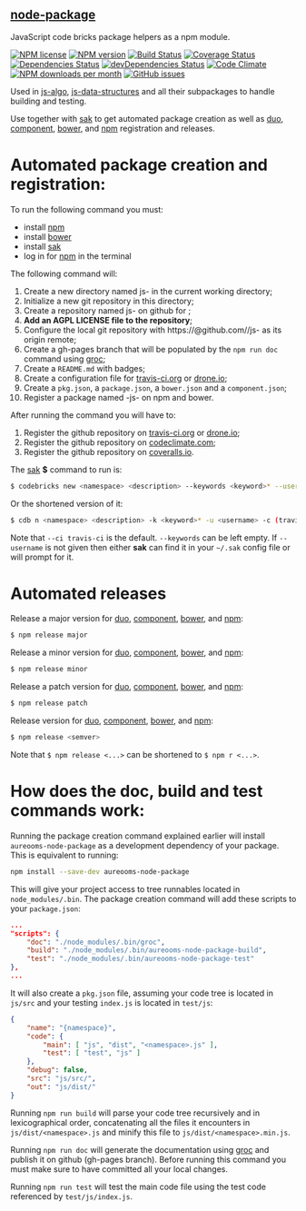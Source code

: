 ## [node-package](http://aureooms.github.io/node-package)

JavaScript code bricks package helpers as a npm module.

[![NPM license](http://img.shields.io/npm/l/aureooms-node-package.svg?style=flat)](https://raw.githubusercontent.com/aureooms/node-package/master/LICENSE)
[![NPM version](http://img.shields.io/npm/v/aureooms-node-package.svg?style=flat)](https://www.npmjs.org/package/aureooms-node-package)
[![Build Status](http://img.shields.io/travis/aureooms/node-package.svg?style=flat)](https://travis-ci.org/aureooms/node-package)
[![Coverage Status](http://img.shields.io/coveralls/aureooms/node-package.svg?style=flat)](https://coveralls.io/r/aureooms/node-package)
[![Dependencies Status](http://img.shields.io/david/aureooms/node-package.svg?style=flat)](https://david-dm.org/aureooms/node-package#info=dependencies)
[![devDependencies Status](http://img.shields.io/david/dev/aureooms/node-package.svg?style=flat)](https://david-dm.org/aureooms/node-package#info=devDependencies)
[![Code Climate](http://img.shields.io/codeclimate/github/aureooms/node-package.svg?style=flat)](https://codeclimate.com/github/aureooms/node-package)
[![NPM downloads per month](http://img.shields.io/npm/dm/aureooms-node-package.svg?style=flat)](https://www.npmjs.org/package/aureooms-node-package)
[![GitHub issues](http://img.shields.io/github/issues/aureooms/node-package.svg?style=flat)](https://github.com/aureooms/node-package/issues)

Used in [js-algo](https://github.com/aureooms/js-algo),
[js-data-structures](https://github.com/aureooms/js-data-structures)
and all their subpackages to handle building and testing.

Use together with [sak](https://github.com/aureooms/sak) to get
automated package creation as well as [duo](https://github.com/duojs/duo),
[component](https://github.com/componentjs/component),
[bower](https://github.com/bower/bower), and [npm](https://github.com/npm/npm)
registration and releases.

# Automated package creation and registration:

To run the following command you must:

  - install [npm](https://github.com/npm/npm)
  - install [bower](https://github.com/bower/bower)
  - install [sak](https://github.com/aureooms/sak)
  - log in for [npm](https://github.com/npm/npm) in the terminal

The following command will:

  1. Create a new directory named js-<namespace> in the current working
directory;
  2. Initialize a new git repository in this directory;
  3. Create a repository named js-<namespace> on github for <username>;
  4. **Add an AGPL LICENSE file to the repository**;
  5. Configure the local git repository with https://<username>@github.com/<username>/js-<namespace>
as its origin remote;
  6. Create a gh-pages branch that will be populated by the `npm run doc` command
using [groc](https://github.com/nevir/groc);
  7. Create a `README.md` with badges;
  8. Create a configuration file for [travis-ci.org](https://travis-ci.org/) or [drone.io](https://drone.io/);
  9. Create a `pkg.json`, a `package.json`, a `bower.json` and a `component.json`;
  10. Register a package named <username>-js-<namespace> on npm and bower.

After running the command you will have to:

  1. Register the github repository on [travis-ci.org](https://travis-ci.org/) or [drone.io](https://drone.io/);
  2. Register the github repository on [codeclimate.com](https://codeclimate.com/);
  3. Register the github repository on [coveralls.io](https://coveralls.io/).

The [sak](https://github.com/aureooms/sak) **$** command to run is:

```sh
$ codebricks new <namespace> <description> --keywords <keyword>* --username <username> --ci (travis-ci|drone.io)
```

Or the shortened version of it:

```sh
$ cdb n <namespace> <description> -k <keyword>* -u <username> -c (travis-ci|drone.io)
```

Note that `--ci travis-ci` is the default. `--keywords` can be left empty.
If `--username` is not given then either **sak** can find it in your `~/.sak`
config file or will prompt for it.

# Automated releases

Release a major version for [duo](https://github.com/duojs/duo),
[component](https://github.com/componentjs/component),
[bower](https://github.com/bower/bower), and [npm](https://github.com/npm/npm):

```sh
$ npm release major
```

Release a minor version for [duo](https://github.com/duojs/duo),
[component](https://github.com/componentjs/component),
[bower](https://github.com/bower/bower), and [npm](https://github.com/npm/npm):

```sh
$ npm release minor
```

Release a patch version for [duo](https://github.com/duojs/duo),
[component](https://github.com/componentjs/component),
[bower](https://github.com/bower/bower), and [npm](https://github.com/npm/npm):

```sh
$ npm release patch
```

Release version <semver> for [duo](https://github.com/duojs/duo),
[component](https://github.com/componentjs/component),
[bower](https://github.com/bower/bower), and [npm](https://github.com/npm/npm):

```sh
$ npm release <semver>
```

Note that `$ npm release <...>` can be shortened to `$ npm r <...>`.


# How does the doc, build and test commands work:

Running the package creation command explained earlier will install
`aureooms-node-package` as a development dependency of your package. This is
equivalent to running:

```sh
npm install --save-dev aureooms-node-package
```

This will give your project access to tree runnables located in
`node_modules/.bin`. The package creation command will add these scripts to
your `package.json`:

```json
...
"scripts": {
	"doc": "./node_modules/.bin/groc",
	"build": "./node_modules/.bin/aureooms-node-package-build",
	"test": "./node_modules/.bin/aureooms-node-package-test"
},
...
```

It will also create a `pkg.json` file, assuming your code tree is located in
`js/src` and your testing `index.js` is located in `test/js`:

```json
{
	"name": "{namespace}",
	"code": {
		"main": [ "js", "dist", "<namespace>.js" ],
		"test": [ "test", "js" ]
	},
	"debug": false,
	"src": "js/src/",
	"out": "js/dist/"
}
```

Running `npm run build` will parse your code tree recursively and in
lexicographical order, concatenating all the files it encounters in
`js/dist/<namespace>.js` and minify this file to `js/dist/<namespace>.min.js`.

Running `npm run doc` will generate the documentation using
[groc](https://github.com/nevir/groc) and publish it on github (gh-pages
branch). Before running this command you must make sure to have committed all
your local changes.

Running `npm run test` will test the main code file using the test code
referenced by `test/js/index.js`.
